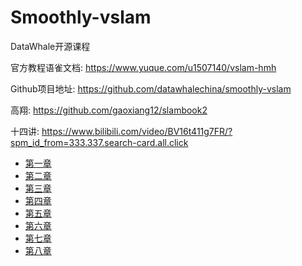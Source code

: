 # Smoothly-vslam

DataWhale开源课程

官方教程语雀文档: https://www.yuque.com/u1507140/vslam-hmh

Github项目地址: https://github.com/datawhalechina/smoothly-vslam

高翔: https://github.com/gaoxiang12/slambook2

十四讲: https://www.bilibili.com/video/BV16t411g7FR/?spm_id_from=333.337.search-card.all.click



* [第一章](/vslam/chap01.md)
* [第二章](/vslam/chap02.md)
* [第三章](/vslam/chap03.md)
* [第四章](/vslam/chap04.md)
* [第五章](/vslam/chap05.md)
* [第六章](/vslam/chap06.md)
* [第七章](/vslam/chap07.md)
* [第八章](/vslam/chap08.md)

